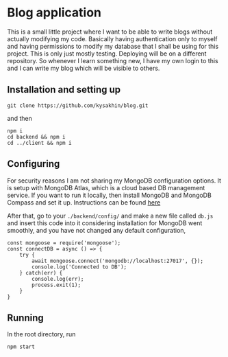 # Blog application 
This is a small little project where I want to be able to write blogs without actually modifying my code. Basically having authentication only to myself and having permissions to modify my database that I shall be using for this project. This is only just mostly testing. Deploying will be on a different repository. 
So whenever I learn something new, I have my own login to this and I can write my blog which will be visible to others.

## Installation and setting up

```shell
git clone https://github.com/kysakhin/blog.git
```
and then
```shell
npm i 
cd backend && npm i 
cd ../client && npm i
```

## Configuring
For security reasons I am not sharing my MongoDB configuration options. It is setup with MongoDB Atlas, which is a cloud based DB management service. If you want to run it locally, then install MongoDB and MongoDB Compass and set it up. Instructions can be found [here](https://www.mongodb.com/docs/manual/installation/)

After that, go to your `./backend/config/` and make a new file called `db.js` and insert this code into it 
considering installation for MongoDB went smoothly, and you have not changed any default configuration, 
```shell
const mongoose = require('mongoose');
const connectDB = async () => {
    try {
        await mongoose.connect('mongodb://localhost:27017', {});
        console.log('Connected to DB');
    } catch(err) {
        console.log(err);
        process.exit(1);
    }
}
```


## Running
In the root directory, run
```shell
npm start
```
